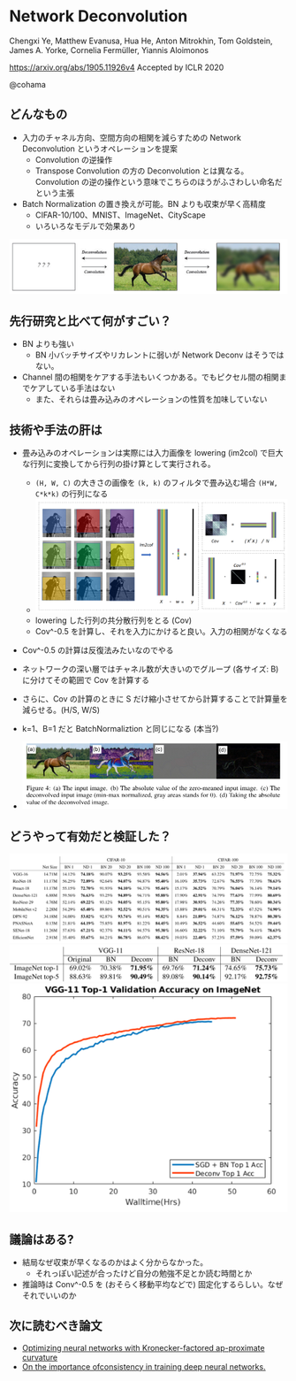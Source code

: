 Network Deconvolution
===

Chengxi Ye, Matthew Evanusa, Hua He, Anton Mitrokhin, Tom Goldstein, James A. Yorke, Cornelia Fermüller, Yiannis Aloimonos

https://arxiv.org/abs/1905.11926v4
Accepted by ICLR 2020

@cohama


## どんなもの

- 入力のチャネル方向、空間方向の相関を減らすための Network Deconvolution というオペレーションを提案
  - Convolution の逆操作
  - Transpose Convolution の方の Deconvolution とは異なる。Convolution の逆の操作という意味でこちらのほうがふさわしい命名だという主張
- Batch Normalization の置き換えが可能。BN よりも収束が早く高精度
  - CIFAR-10/100、MNIST、ImageNet、CityScape
  - いろいろなモデルで効果あり

![](network_deconv/image.png)

## 先行研究と比べて何がすごい？

- BN よりも強い
  - BN 小バッチサイズやリカレントに弱いが Network Deconv はそうではない。
- Channel 間の相関をケアする手法もいくつかある。でもピクセル間の相関までケアしている手法はない
  - また、それらは畳み込みのオペレーションの性質を加味していない

## 技術や手法の肝は

- 畳み込みのオペレーションは実際には入力画像を lowering (im2col) で巨大な行列に変換してから行列の掛け算として実行される。
  - `(H, W, C)` の大きさの画像を `(k, k)` のフィルタで畳み込む場合 `(H*W, C*k*k)` の行列になる
  - ![](network_deconv/lowering.png)
  - lowering した行列の共分散行列をとる (Cov)
  - Cov^-0.5 を計算し、それを入力にかけると良い。入力の相関がなくなる
- Cov^-0.5 の計算は反復法みたいなのでやる
- ネットワークの深い層ではチャネル数が大きいのでグループ (各サイズ: B) に分けてその範囲で Cov を計算する
- さらに、Cov の計算のときに S だけ縮小させてから計算することで計算量を減らせる。(H/S, W/S)
- k=1、B=1 だと BatchNormaliztion と同じになる (本当?)

- ![](network_deconv/deconv.png)

## どうやって有効だと検証した？

![](network_deconv/result1.png)
![](network_deconv/result2.png)
![](network_deconv/result3.png)

## 議論はある?

- 結局なぜ収束が早くなるのかはよく分からなかった。
  - それっぽい記述が合ったけど自分の勉強不足とか読む時間とか
- 推論時は Conv^-0.5 を (おそらく移動平均などで) 固定化するらしい。なぜそれでいいのか

## 次に読むべき論文
- [Optimizing neural networks with Kronecker-factored ap-proximate curvature](http://arxiv.org/abs/1503.05671)
- [On the importance ofconsistency in training deep neural networks.](http://arxiv.org/abs/1708.00631)
